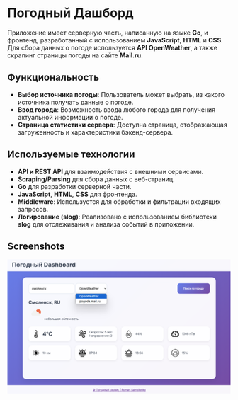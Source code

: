 # Погодный Дашборд

Приложение имеет серверную часть, написанную на языке **Go**, и фронтенд, разработанный с использованием **JavaScript**, **HTML** и **CSS**. Для сбора данных о погоде используется **API OpenWeather**, а также скрапинг страницы погоды на сайте **Mail.ru**.

## Функциональность
- **Выбор источника погоды**: Пользователь может выбрать, из какого источника получать данные о погоде.
- **Ввод города**: Возможность ввода любого города для получения актуальной информации о погоде.
- **Страница статистики сервера**: Доступна страница, отображающая загруженность и характеристики бэкенд-сервера.

## Используемые технологии
- **API и REST API** для взаимодействия с внешними сервисами.
- **Scraping/Parsing** для сбора данных с веб-страниц.
- **Go** для разработки серверной части.
- **JavaScript**, **HTML**, **CSS** для фронтенда.
- **Middleware**: Используется для обработки и фильтрации входящих запросов.
- **Логирование (slog)**: Реализовано с использованием библиотеки **slog** для отслеживания и анализа событий в приложении.
  
## Screenshots

<img src="img.png" alt="Start page" />
